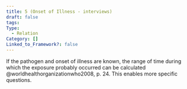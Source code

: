 ```yaml
---
title: 5 (Onset of Illness - interviews)
draft: false
tags: 
Type:
  - Relation
Category: []
Linked_to_Framework?: false
---
```

If the pathogen and onset of illness are known, the range of time during which the exposure probably occurred can be calculated @worldhealthorganizationwho2008, p. 24. This enables more specific questions.